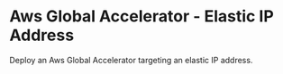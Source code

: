 # Aws Global Accelerator - Elastic IP Address

Deploy an Aws Global Accelerator targeting an elastic IP address.
